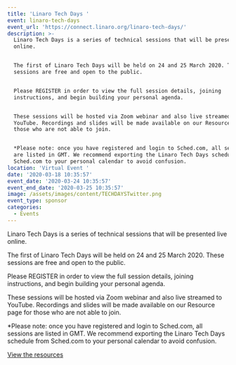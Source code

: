 ```yaml
---
title: 'Linaro Tech Days '
event: linaro-tech-days
event_url: 'https://connect.linaro.org/linaro-tech-days/'
description: >-
  Linaro Tech Days is a series of technical sessions that will be presented live
  online.


  The first of Linaro Tech Days will be held on 24 and 25 March 2020. These
  sessions are free and open to the public.


  Please REGISTER in order to view the full session details, joining
  instructions, and begin building your personal agenda.


  These sessions will be hosted via Zoom webinar and also live streamed to
  YouTube. Recordings and slides will be made available on our Resource page for
  those who are not able to join.


  *Please note: once you have registered and login to Sched.com, all sessions
  are listed in GMT. We recommend exporting the Linaro Tech Days schedule from
  Sched.com to your personal calendar to avoid confusion.
location: 'Virtual Event '
date: '2020-03-18 10:35:57'
event_date: '2020-03-24 10:35:57'
event_end_date: '2020-03-25 10:35:57'
image: /assets/images/content/TECHDAYSTwitter.png
event_type: sponsor
categories:
  - Events
---
```

Linaro Tech Days is a series of technical sessions that will be presented live
online.

The first of Linaro Tech Days will be held on 24 and 25 March 2020. These
sessions are free and open to the public.

Please REGISTER in order to view the full session details, joining
instructions, and begin building your personal agenda.

These sessions will be hosted via Zoom webinar and also live streamed to
YouTube. Recordings and slides will be made available on our Resource page for
those who are not able to join.

*Please note: once you have registered and login to Sched.com, all sessions
are listed in GMT. We recommend exporting the Linaro Tech Days schedule from
Sched.com to your personal calendar to avoid confusion.

[View the resources](https://connect.linaro.org/resources/ltd20/)
